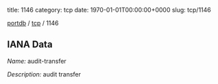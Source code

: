 title: 1146
category: tcp
date: 1970-01-01T00:00:00+0000
slug: tcp/1146

[portdb](/) / [tcp](/category/tcp.html) / 1146


## IANA Data

_Name:_ audit-transfer

_Description:_ audit transfer

